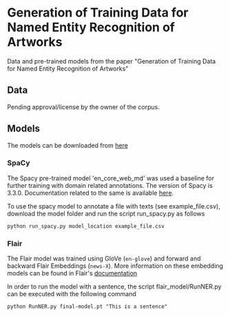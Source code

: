 # Generation of Training Data for Named Entity Recognition of Artworks
Data and pre-trained models from the paper "Generation of Training Data for Named Entity Recognition of Artworks"

## Data 

Pending approval/license by the owner of the corpus.

## Models

The models can be downloaded from [here](https://owncloud.hpi.de/s/UbefgKazzkn1uU9)

### SpaCy

The Spacy pre-trained model 'en_core_web_md' was used a baseline for further training with domain related annotations. The version of Spacy is 3.3.0. Documentation related to the same is available [here](https://github.com/explosion/spacy-models/releases/tag/en_core_web_md-3.3.0). 

To use the spacy model to annotate a file with texts (see example_file.csv), download the model folder and run the script run_spacy.py as follows

```python run_spacy.py model_location example_file.csv```


### Flair

The Flair model was trained using GloVe (`en-glove`) and forward and backward Flair Embeddings (`news-X`). More information on these embedding models can be found in Flair's [documentation](https://github.com/flairNLP/flair/blob/2fde64610244c7706cef68c882b9ce0e96261d2d/resources/docs/TUTORIAL_4_ELMO_BERT_FLAIR_EMBEDDING.md)

In order to run the model with a sentence, the script flair_model/RunNER.py can be executed with the following command

```python RunNER.py final-model.pt "This is a sentence"```
